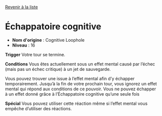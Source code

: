 [Revenir à la liste](list.md)

# Échappatoire cognitive

 * **Nom d'origine** : Cognitive Loophole
 * **Niveau** : 16


<p><strong>Trigger</strong> Votre tour se termine.</p>
<p><strong>Conditions</strong> Vous êtes actuellement sous un effet mental causé par l’échec (mais pas un échec critique) à un jet de sauvegarde.</p>
<p>Vous pouvez trouver une issue à l’effet mental afin d’y échapper temporairement. Jusqu’à la fin de votre prochain tour, vous ignorez un effet mental qui répond aux conditions de ce pouvoir. Vous ne pouvez échapper à un effet donné grâce à l’Échappatoire cognitive qu’une seule fois</p>
<p><strong>Spécial</strong> Vous pouvez utiliser cette réaction même si l’effet mental vous empêche d’utiliser des réactions.</p>